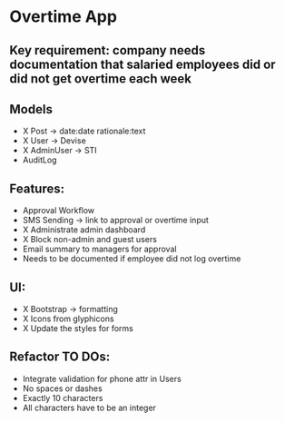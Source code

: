 # Overtime App

## Key requirement: company needs documentation that salaried employees did or did not get overtime each week

## Models
 - X Post -> date:date rationale:text
 - X User -> Devise
 - X AdminUser -> STI
 - AuditLog

## Features:
 - Approval Workflow
 - SMS Sending -> link to approval or overtime input
 - X Administrate admin dashboard
 - X Block non-admin and guest users
 - Email summary to managers for approval
 - Needs to be documented if employee did not log overtime

## UI:
 - X Bootstrap -> formatting
 - X Icons from glyphicons
 - X Update the styles for forms

## Refactor TO DOs:
 - Integrate validation for phone attr in Users
 - No spaces or dashes
 - Exactly 10 characters
 - All characters have to be an integer